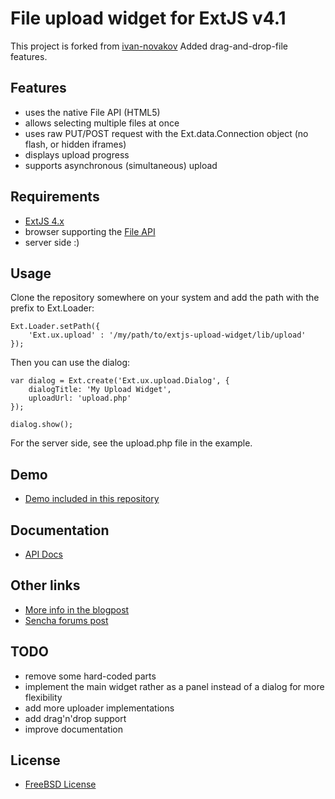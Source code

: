 File upload widget for ExtJS v4.1
=================================

This project is forked from [ivan-novakov](https://github.com/ivan-novakov)
Added drag-and-drop-file features.


Features
---------

  - uses the native File API (HTML5)
  - allows selecting multiple files at once
  - uses raw PUT/POST request with the Ext.data.Connection object (no flash, or hidden iframes)
  - displays upload progress
  - supports asynchronous (simultaneous) upload

Requirements
------------

  - [ExtJS 4.x](http://www.sencha.com/products/extjs/)
  - browser supporting the [File API](http://www.w3.org/TR/FileAPI/)
  - server side :)

Usage
-----

Clone the repository somewhere on your system and add the path with the prefix to Ext.Loader:

    Ext.Loader.setPath({
        'Ext.ux.upload' : '/my/path/to/extjs-upload-widget/lib/upload'
    });
    
Then you can use the dialog:    

    var dialog = Ext.create('Ext.ux.upload.Dialog', {
        dialogTitle: 'My Upload Widget',
        uploadUrl: 'upload.php'
    });
    
    dialog.show();
    
For the server side, see the upload.php file in the example.

Demo
----

  - [Demo included in this repository](http://debug.cz/demo/upload/)


Documentation
-------------

  - [API Docs](http://debug.cz/demo/upload/docs/)
  
Other links
-----------

  - [More info in the blogpost](http://blog.debug.cz/2012/05/file-upload-widget-for-extjs-4x.html)
  - [Sencha forums post](http://www.sencha.com/forum/showthread.php?205365-File-upload-widget-using-File-API-and-Ext.data.Connection)
  
TODO
----

  - remove some hard-coded parts
  - implement the main widget rather as a panel instead of a dialog for more flexibility
  - add more uploader implementations
  - add drag'n'drop support
  - improve documentation
  
License
-------

  - [FreeBSD License](http://debug.cz/license/freebsd)
